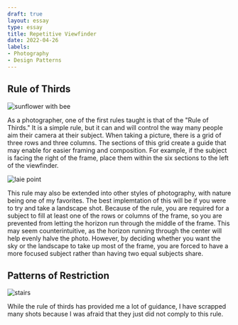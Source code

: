 ```yaml
---
draft: true
layout: essay
type: essay
title: Repetitive Viewfinder
date: 2022-04-26
labels:
- Photography
- Design Patterns
---
```


## Rule of Thirds

<img class="ui medium left floated rounded image" src="../images/sunflower.jpg" alt="sunflower with bee">

As a photographer, one of the first rules taught is that of the "Rule of Thirds." It is a simple
rule, but it can and will control the way many people aim their camera at their subject. When
taking a picture, there is a grid of three rows and three columns. The sections of this grid
create a guide that may enable for easier framing and composition. For example, if the subject is
facing the right of the frame, place them within the six sections to the left of the viewfinder.

<img class="ui medium right floated rounded image" src="../images/laie-point.jpg" alt="laie point">

This rule may also be extended into other styles of photography, with nature being one of my
favorites. The best implemtation of this will be if you were to try and take a landscape shot.
Because of the rule, you are required for a subject to fill at least one of the rows or columns
of the frame, so you are prevented from letting the horizon run through the middle of the frame.
This may seem counterintuitive, as the horizon running through the center will help evenly halve
the photo. However, by deciding whether you want the sky or the landscape to take up most of the
frame, you are forced to have a more focused subject rather than having two equal subjects share.

## Patterns of Restriction

<img class="ui medium right floated rounded image" src="../images/the-stairs.JPG" alt="stairs">

While the rule of thirds has provided me a lot of guidance, I have scrapped many shots because I 
was afraid that they just did not comply to this rule. 
